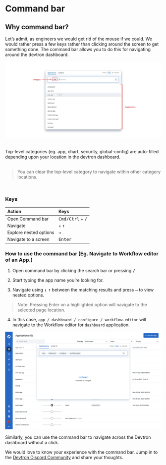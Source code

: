 # Command bar

## Why command bar?
Let’s admit, as engineers we would get rid of the mouse if we could. We would rather press a few keys rather than clicking around the screen to get something done.
The command bar allows you to do this for navigating around the devtron dashboard.

![](../images/command-bar/command-bar-parts.jpg)

<br>
Top-level categories (eg. app, chart, security, global-config) are auto-filled depending upon your location in the devtron dashboard.
<br><br>

> You can clear the top-level category to navigate within other category locations.
<br>

### Keys

| Action | Keys |
| :--- | :--- |
| Open Command bar | <kbd>Cmd/Ctrl</kbd> + <kbd>/</kbd> |
| Navigate | <kbd>&#8595;</kbd> <kbd>&#8593;</kbd>|
| Explore nested options | <kbd>&#8594;</kbd> |
| Navigate to a screen | <kbd>Enter</kbd> |


### How to use the command bar (Eg. Navigate to Workflow editor of an App.)

1. Open command bar by clicking the search bar or pressing <kbd>/</kbd>

2. Start typing the app name you’re looking for.

3. Navigate using <kbd>↓</kbd> <kbd>↑</kbd> between the matching results and press <kbd>→</kbd> to view nested options.

> Note: Pressing Enter on a highlighted option will navigate to the selected page location.

4. In this case, `app / dashboard / configure / workflow-editor` will navigate to the Workflow editor for `dashboard` application.

![](../images/command-bar/cmdbar-workflow-editor-path.png)

Similarly, you can use the command bar to navigate across the Devtron dashboard without a click.

We would love to know your experience with the command bar. Jump in to the [Devtron Discord Community](https://discord.gg/72JDKy4) and share your thoughts.